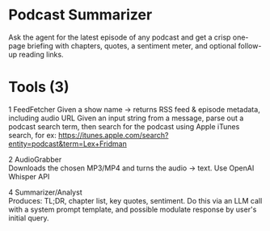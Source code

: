 # Podcast Summarizer
Ask the agent for the latest episode of any podcast and get a crisp one-page briefing with chapters, quotes, a sentiment meter, and optional follow-up reading links.

# Tools (3)
1	FeedFetcher	
Given a show name -> returns RSS feed & episode metadata, including audio URL
Given an input string from a message, parse out a podcast search term, then search for the podcast using
Apple iTunes search, for ex: https://itunes.apple.com/search?entity=podcast&term=Lex+Fridman

2	AudioGrabber	
Downloads the chosen MP3/MP4 and turns the audio -> text. Use OpenAI Whisper API

4	Summarizer/Analyst	
Produces: TL;DR, chapter list, key quotes, sentiment. Do this via an LLM call with a system prompt template,
and possible modulate response by user's initial query.